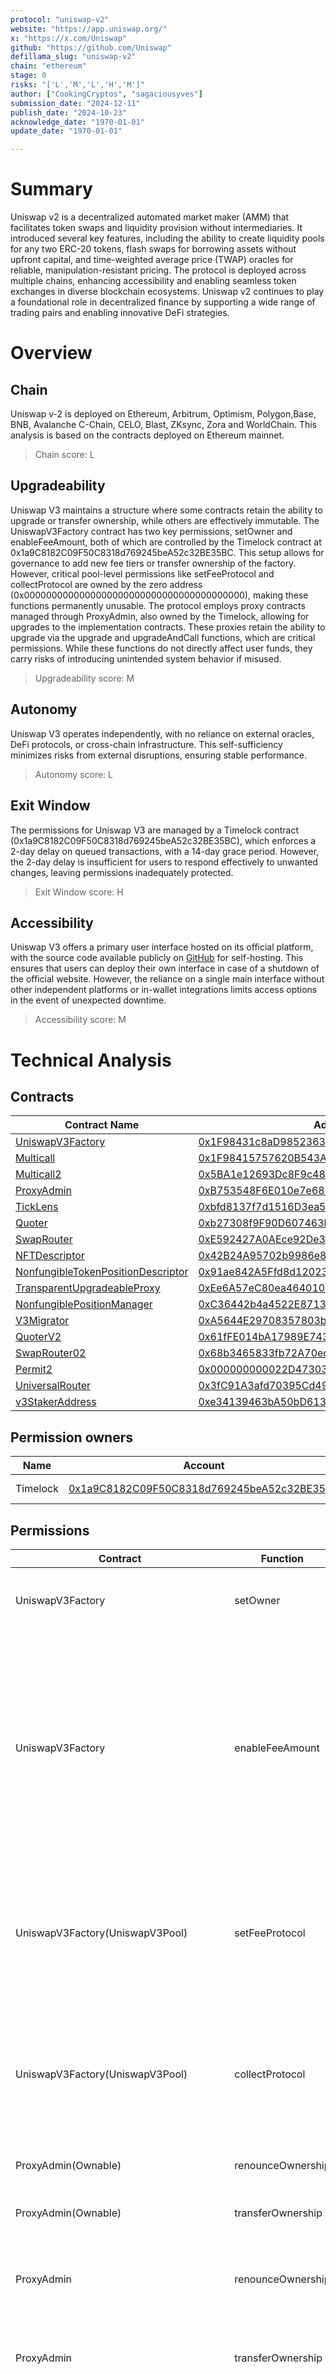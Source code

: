 ```yaml
---
protocol: "uniswap-v2"
website: "https://app.uniswap.org/"
x: "https://x.com/Uniswap"
github: "https://github.com/Uniswap"
defillama_slug: "uniswap-v2"
chain: "ethereum"
stage: 0
risks: "['L','M','L','H','M']"
author: ["CookingCryptos", "sagaciousyves"]
submission_date: "2024-12-11"
publish_date: "2024-10-23"
acknowledge_date: "1970-01-01"
update_date: "1970-01-01"

---
```


# Summary

Uniswap v2 is a decentralized automated market maker (AMM) that facilitates token swaps and liquidity provision without intermediaries. It introduced several key features, including the ability to create liquidity pools for any two ERC-20 tokens, flash swaps for borrowing assets without upfront capital, and time-weighted average price (TWAP) oracles for reliable, manipulation-resistant pricing.
The protocol is deployed across multiple chains, enhancing accessibility and enabling seamless token exchanges in diverse blockchain ecosystems. Uniswap v2 continues to play a foundational role in decentralized finance by supporting a wide range of trading pairs and enabling innovative DeFi strategies.

# Overview

## Chain

Uniswap v-2 is deployed on Ethereum, Arbitrum, Optimism, Polygon,Base, BNB, Avalanche C-Chain, CELO, Blast, ZKsync, Zora and WorldChain. 
This analysis is based on the contracts deployed on Ethereum mainnet.

> Chain score: L


## Upgradeability

Uniswap V3 maintains a structure where some contracts retain the ability to upgrade or transfer ownership, while others are effectively immutable. The UniswapV3Factory contract has two key permissions, setOwner and enableFeeAmount, both of which are controlled by the Timelock contract at 0x1a9C8182C09F50C8318d769245beA52c32BE35BC. This setup allows for governance to add new fee tiers or transfer ownership of the factory. However, critical pool-level permissions like setFeeProtocol and collectProtocol are owned by the zero address (0x0000000000000000000000000000000000000000), making these functions permanently unusable.
The protocol employs proxy contracts managed through ProxyAdmin, also owned by the Timelock, allowing for upgrades to the implementation contracts. These proxies retain the ability to upgrade via the upgrade and upgradeAndCall functions, which are critical permissions. While these functions do not directly affect user funds, they carry risks of introducing unintended system behavior if misused.

> Upgradeability score: M


## Autonomy

Uniswap V3 operates independently, with no reliance on external oracles, DeFi protocols, or cross-chain infrastructure. This self-sufficiency minimizes risks from external disruptions, ensuring stable performance.

> Autonomy score: L



## Exit Window

The permissions for Uniswap V3 are managed by a Timelock contract (0x1a9C8182C09F50C8318d769245beA52c32BE35BC), which enforces a 2-day delay on queued transactions, with a 14-day grace period. However, the 2-day delay is insufficient for users to respond effectively to unwanted changes, leaving permissions inadequately protected.

> Exit Window score: H


## Accessibility

Uniswap V3 offers a primary user interface hosted on its official platform, with the source code available publicly on [GitHub](https://github.com/Uniswap/interface)
 for self-hosting. This ensures that users can deploy their own interface in case of a shutdown of the official website. However, the reliance on a single main interface without other independent platforms or in-wallet integrations limits access options in the event of unexpected downtime.

> Accessibility score: M

# Technical Analysis

## Contracts

| Contract Name | Address |
|------------------------------------------------------------------------------------------------------------------------------------------------------------ | ------------------------------------------------------------------------------------------------------------------------------------------------- |
| [UniswapV3Factory](https://github.com/Uniswap/uniswap-v3-core/blob/v1.0.0/contracts/UniswapV3Factory.sol)                                                	| [0x1F98431c8aD98523631AE4a59f267346ea31F984](https://etherscan.io/address/0x1F98431c8aD98523631AE4a59f267346ea31F984)                         	|
| [Multicall](https://etherscan.io/address/0x1F98415757620B543A52E61c46B32eB19261F984#code)                                                                	| [0x1F98415757620B543A52E61c46B32eB19261F984](https://etherscan.io/address/0x1F98415757620B543A52E61c46B32eB19261F984)                         	|
| [Multicall2](https://etherscan.io/address/0x5BA1e12693Dc8F9c48aAD8770482f4739bEeD696#code)                                                               	| [0x5BA1e12693Dc8F9c48aAD8770482f4739bEeD696](https://etherscan.io/address/0x5BA1e12693Dc8F9c48aAD8770482f4739bEeD696)                         	|
| [ProxyAdmin](https://github.com/OpenZeppelin/openzeppelin-contracts/blob/v3.4.1-solc-0.7-2/contracts/proxy/ProxyAdmin.sol)                               	| [0xB753548F6E010e7e680BA186F9Ca1BdAB2E90cf2](https://etherscan.io/address/0xB753548F6E010e7e680BA186F9Ca1BdAB2E90cf2)                         	|
| [TickLens](https://github.com/Uniswap/uniswap-v3-periphery/blob/v1.0.0/contracts/lens/TickLens.sol)                                                      	| [0xbfd8137f7d1516D3ea5cA83523914859ec47F573](https://etherscan.io/address/0xbfd8137f7d1516D3ea5cA83523914859ec47F573)                         	|
| [Quoter](https://github.com/Uniswap/uniswap-v3-periphery/blob/v1.0.0/contracts/lens/Quoter.sol)                                                          	| [0xb27308f9F90D607463bb33eA1BeBb41C27CE5AB6](https://etherscan.io/address/0xb27308f9F90D607463bb33eA1BeBb41C27CE5AB6)                         	|
| [SwapRouter](https://github.com/Uniswap/uniswap-v3-periphery/blob/v1.0.0/contracts/SwapRouter.sol)                                                       	| [0xE592427A0AEce92De3Edee1F18E0157C05861564](https://etherscan.io/address/0xE592427A0AEce92De3Edee1F18E0157C05861564)                         	|
| [NFTDescriptor](https://github.com/Uniswap/uniswap-v3-periphery/blob/v1.0.0/contracts/libraries/NFTDescriptor.sol)                                       	| [0x42B24A95702b9986e82d421cC3568932790A48Ec](https://etherscan.io/address/0x42B24A95702b9986e82d421cC3568932790A48Ec)                         	|
| [NonfungibleTokenPositionDescriptor](https://github.com/Uniswap/uniswap-v3-periphery/blob/v1.0.0/contracts/NonfungibleTokenPositionDescriptor.sol)       	| [0x91ae842A5Ffd8d12023116943e72A606179294f3](https://etherscan.io/address/0x91ae842A5Ffd8d12023116943e72A606179294f3)                         	|
| [TransparentUpgradeableProxy](https://github.com/OpenZeppelin/openzeppelin-contracts/blob/v3.4.1-solc-0.7-2/contracts/proxy/TransparentUpgradeableProxy.sol) | [0xEe6A57eC80ea46401049E92587E52f5Ec1c24785](https://etherscan.io/address/0xEe6A57eC80ea46401049E92587E52f5Ec1c24785)                         	|
| [NonfungiblePositionManager](https://github.com/Uniswap/uniswap-v3-periphery/blob/v1.0.0/contracts/NonfungiblePositionManager.sol)                       	| [0xC36442b4a4522E871399CD717aBDD847Ab11FE88](https://etherscan.io/address/0xC36442b4a4522E871399CD717aBDD847Ab11FE88)                         	|
| [V3Migrator](https://github.com/Uniswap/uniswap-v3-periphery/blob/v1.0.0/contracts/V3Migrator.sol)                                                       	| [0xA5644E29708357803b5A882D272c41cC0dF92B34](https://etherscan.io/address/0xA5644E29708357803b5A882D272c41cC0dF92B34)                         	|
| [QuoterV2](https://github.com/Uniswap/v3-periphery/blob/main/contracts/lens/QuoterV2.sol)                                                                	| [0x61fFE014bA17989E743c5F6cB21bF9697530B21e](https://etherscan.io/address/0x61fFE014bA17989E743c5F6cB21bF9697530B21e)                         	|
| [SwapRouter02](https://github.com/Uniswap/swap-router-contracts/blob/main/contracts/SwapRouter02.sol)                                                    	| [0x68b3465833fb72A70ecDF485E0e4C7bD8665Fc45](https://etherscan.io/address/0x68b3465833fb72A70ecDF485E0e4C7bD8665Fc45)                         	|
| [Permit2](https://github.com/Uniswap/permit2)                                                                                                            	| [0x000000000022D473030F116dDEE9F6B43aC78BA3](https://etherscan.io/address/0x000000000022D473030F116dDEE9F6B43aC78BA3)                         	|
| [UniversalRouter](https://github.com/Uniswap/universal-router)                                                                                           	| [0x3fC91A3afd70395Cd496C647d5a6CC9D4B2b7FAD](https://etherscan.io/address/0x3fC91A3afd70395Cd496C647d5a6CC9D4B2b7FAD)                         	|
| [v3StakerAddress](https://github.com/Uniswap/v3-staker)                                                                                                  	| [0xe34139463bA50bD61336E0c446Bd8C0867c6fE65](https://etherscan.io/address/0xe34139463bA50bD61336E0c446Bd8C0867c6fE65)                         	|

## Permission owners

| Name | Account                                   	| Type     	|
| ---- | --------------------------------------------- | ------------ |
| Timelock | [0x1a9C8182C09F50C8318d769245beA52c32BE35BC](https://etherscan.io/address/0x1a9C8182C09F50C8318d769245beA52c32BE35BC#code) | Timelock Contract admin is : 0x408ED6354d4973f66138C91495F2f2FCbd8724C3 |

## Permissions

| Contract                            	| Function      	| Impact                                                                                                                                                                                                                                                                                                                                                                                                                                                                                                                                                                                                                              	| Owner                                  	|
|-----------------------------------------|-------------------|-----------------------------------------------------------------------------------------------------------------------------------------------------------------------------------------------------------------------------------------------------------------------------------------------------------------------------------------------------------------------------------------------------------------------------------------------------------------------------------------------------------------------------------------------------------------------------------------------------------------------------------------|--------------------------------------------|
| UniswapV3Factory                    	| setOwner      	| The setOwner function allows the current owner of the IUniswapV3Factory contract to transfer ownership to a new address (_owner).                                                                                                                                                                                                                                                                                                                                                                                                                                                                                                   	| 0x1a9C8182C09F50C8318d769245beA52c32BE35BC |
| UniswapV3Factory                    	| enableFeeAmount   | The enableFeeAmount function allows the owner of the IUniswapV3Factory contract to define a new fee tier and its corresponding tick spacing for Uniswap pools. It verifies that the caller is the owner, that the fee is under 1,000,000, that the tick spacing is within a safe range (1 to 16,383), and that the fee hasn't been set previously. Once these conditions are met, it assigns the tick spacing to the specified fee and emits a FeeAmountEnabled event to record the new fee configuration.                                                                                                                          	| 0x1a9C8182C09F50C8318d769245beA52c32BE35BC |
| UniswapV3Factory(UniswapV3Pool)     	| setFeeProtocol	| The setFeeProtocol function enables the factory owner to adjust protocol fees for each token in the pool, within a range of 4 to 10, or set them to zero. Risk is high, since changing fee levels can impact the returns for liquidity providers, affecting their incentives and overall protocol stability.                                                                                                                                                                                                                                                                                                                        	| 0x0000000000000000000000000000000000000000 |
| UniswapV3Factory(UniswapV3Pool)     	| collectProtocol   | The collectProtocol function allows the owner to collect protocol fees accumulated in the pool, transferring them to the designated address. Risk is high, as mismanagement or exploitation of this function could lead to the loss of collected funds, compromising the protocol's reserves and liquidity.                                                                                                                                                                                                                                                                                                                         	| 0x0000000000000000000000000000000000000000 |
| ProxyAdmin(Ownable)                 	| renounceOwnership | Removes ownership permanently, disabling all owner-only functions.                                                                                                                                                                                                                                                                                                                                                                                                                                                                                                                                                                  	| 0x1a9C8182C09F50C8318d769245beA52c32BE35BC |
| ProxyAdmin(Ownable)                 	| transferOwnership | Transfers contract ownership to a new account, enabling the new owner to execute owner-only functions.                                                                                                                                                                                                                                                                                                                                                                                                                                                                                                                              	| 0x1a9C8182C09F50C8318d769245beA52c32BE35BC |
| ProxyAdmin                          	| renounceOwnership | I don’t find the function on etherscan but on the results of the permission scanner scan. Is it because ProxyAdmin is Ownable and so inherit Ownable?                                                                                                                                                                                                                                                                                                                                                                                                                                                                               	|                                        	|
| ProxyAdmin                          	| transferOwnership | I don’t find the function on etherscan but on the results of the permission scanner scan. Is it because ProxyAdmin is Ownable and so inherit Ownable?                                                                                                                                                                                                                                                                                                                                                                                                                                                                               	|                                        	|
| ProxyAdmin                          	| changeProxyAdmin  | This function, changeProxyAdmin, enables the current administrator of a TransparentUpgradeableProxy contract to transfer the admin role to a new address (newAdmin). By executing this function, the admin effectively grants the new address the authority to manage future upgrades of the proxy's underlying implementation.                                                                                                                                                                                                                                                                                                     	| 0x1a9C8182C09F50C8318d769245beA52c32BE35BC |
| ProxyAdmin                          	| upgrade       	| This function, upgrade, allows the contract owner to upgrade the implementation of a specified TransparentUpgradeableProxy contract to a new contract address (implementation). For this to work, the calling contract must be the current admin of the proxy. By calling upgradeTo on the proxy, it updates the logic implementation, allowing the proxy to point to the new contract version at the specified address.                                                                                                                                                                                                            	| 0x1a9C8182C09F50C8318d769245beA52c32BE35BC |
| ProxyAdmin                          	| upgradeAndCall	| This function, upgradeAndCall, enables the contract owner to upgrade the implementation of a specified TransparentUpgradeableProxy to a new contract address (implementation) and immediately execute a function on this new implementation. The function call is passed through the data parameter, which contains the encoded function and arguments. The contract executing this function must be the admin of the proxy. The upgradeToAndCall function is used here, allowing the proxy to both update its logic contract and trigger a specific function on the new implementation, with any required Ether (msg.value) forwarded. | 0x1a9C8182C09F50C8318d769245beA52c32BE35BC |
| ProxyAdmin(TransparentUpgradeableProxy) | changeAdmin   	| This function allows the current admin to transfer the admin role to a new address. Only the current admin can call this function, and it emits an AdminChanged event upon success. If the new admin address is incorrectly set or compromised, it could lead to unauthorized upgrades, potential loss of funds, or protocol manipulation, posing a critical risk.                                                                                                                                                                                                                                                                  	| 0x1a9C8182C09F50C8318d769245beA52c32BE35BC |
| ProxyAdmin(TransparentUpgradeableProxy) | upgradeTo     	| This function enables the admin to upgrade the proxy's implementation to a new contract address. It ensures that only the admin can perform this action. If the new implementation contains vulnerabilities or is malicious, it could lead to the theft or permanent loss of user funds, making this a high-risk function.                                                                                                                                                                                                                                                                                                          	| 0x1a9C8182C09F50C8318d769245beA52c32BE35BC |
| ProxyAdmin(TransparentUpgradeableProxy) | upgradeToAndCall  | This function upgrades the proxy's implementation to a new contract and immediately executes a function call on the new implementation. The data parameter contains the encoded function call. This function combines the risks of upgradeTo with additional risks from the function call. Malicious or erroneous initialization logic could lead to protocol exploitation, theft of funds, or loss of functionality. This makes it a critical-risk function.                                                                                                                                                                       	| 0x1a9C8182C09F50C8318d769245beA52c32BE35BC |
| TransparentUpgradeableProxy(Ownable)	| renounceOwnership | The renounceOwnership function allows the owner to remove ownership of the contract, rendering all onlyOwner functions unusable. This action, which makes the contract entirely ownerless, is irreversible and typically used to make the contract fully autonomous.                                                                                                                                                                                                                                                                                                                                                                	| 0x1a9C8182C09F50C8318d769245beA52c32BE35BC |
| TransparentUpgradeableProxy(Ownable)	| transferOwnership | The transferOwnership function enables the current owner to transfer control of the contract to a new owner (newOwner). This action can only be performed by the current owner and requires newOwner to be a valid (non-zero) address. Once executed, the new owner gains all privileges associated with ownership.                                                                                                                                                                                                                                                                                                                 	| 0x1a9C8182C09F50C8318d769245beA52c32BE35BC |
| TransparentUpgradeableProxy(ProxyAdmin) | renounceOwnership | I don’t find the function on etherscan but on the results of the permission scanner scan. Is it because ProxyAdmin is Ownable and so inherit Ownable?                                                                                                                                                                                                                                                                                                                                                                                                                                                                               	| 0x0000000000000000000000000000000000000000 |
| TransparentUpgradeableProxy(ProxyAdmin) | transferOwnership | I don’t find the function on etherscan but on the results of the permission scanner scan. Is it because ProxyAdmin is Ownable and so inherit Ownable?                                                                                                                                                                                                                                                                                                                                                                                                                                                                               	| 0x0000000000000000000000000000000000000000 |
| TransparentUpgradeableProxy(ProxyAdmin) | changeProxyAdmin  | This function, changeProxyAdmin, allows the owner of the main contract to update the administrator of a specified TransparentUpgradeableProxy contract. By calling this function, the owner can transfer the admin role of the proxy to a new address (newAdmin), granting this new admin the authority to manage upgrades for the proxy’s underlying implementation.                                                                                                                                                                                                                                                               	| 0x0000000000000000000000000000000000000000 |
| TransparentUpgradeableProxy(ProxyAdmin) | upgrade       	| This function, upgrade, allows the contract owner to upgrade the implementation of a specified TransparentUpgradeableProxy contract to a new contract address (implementation). For this to work, the calling contract must be the current admin of the proxy. By calling upgradeTo on the proxy, it updates the logic implementation, allowing the proxy to point to the new contract version at the specified address.                                                                                                                                                                                                            	| 0x0000000000000000000000000000000000000000 |
| TransparentUpgradeableProxy(ProxyAdmin) | upgradeAndCall	| This function, upgradeAndCall, enables the contract owner to upgrade the implementation of a specified TransparentUpgradeableProxy to a new contract address (implementation) and immediately execute a function on this new implementation. The function call is passed through the data parameter, which contains the encoded function and arguments. The contract executing this function must be the admin of the proxy. The upgradeToAndCall function is used here, allowing the proxy to both update its logic contract and trigger a specific function on the new implementation, with any required Ether (msg.value) forwarded. | 0x0000000000000000000000000000000000000000 |
| TransparentUpgradeableProxy         	| changeAdmin   	| This function allows the admin of the proxy contract to change the admin to a new address by storing it in a specific EIP-1967-compliant storage slot. It emits an AdminChanged event to record the change. The risk associated with this function lies in the possibility of transferring the admin role to an unauthorized or malicious address, which would grant full control over the proxy, including the ability to upgrade the implementation or further transfer ownership, potentially compromising the entire contract.                                                                                                  	| Icant' find admin                      	|
| TransparentUpgradeableProxy         	| upgradeTo     	| This function upgrades the implementation of the proxy to a new contract address. The implementation is the core logic of the proxy, and changing it alters how the proxy behaves. The main risk of this function is that setting a faulty or malicious implementation could introduce vulnerabilities, allow attackers to exploit the contract, result in the loss or freezing of user funds, or render the contract unusable.                                                                                                                                                                                                     	| Icant' find admin                      	|
| TransparentUpgradeableProxy         	| upgradeToAndCall  | This function upgrades the proxy's implementation to a new contract address and immediately calls a function on the new implementation using the provided encoded data. This is useful for initializing new state variables or configurations during an upgrade. However, combining an upgrade with a function call increases the risk of introducing bugs or vulnerabilities, especially if the encoded data contains errors or malicious logic. This could compromise the proxy’s functionality, security, or the integrity of its stored state.                                                                                  	| Icant' find admin                      	|

## Dependencies


Uniswap V3 is designed to function autonomously without dependencies on external oracles, other DeFi protocols, specific assets, other DEXs, cross-chain bridges, or cross-chain infrastructure. This design enhances its resilience and reduces potential points of failure.



## Exit Window

The permissions for Uniswap V3 are controlled primarily by the Timelock contract at address 0x1a9C8182C09F50C8318d769245beA52c32BE35BC, which acts as the owner of most critical functions. For other functions, the owner is set to 0x0. However, this Timelock contract provides only a 2-day delay for queued transactions, which is insufficient for users to respond adequately to potential unwanted updates. Additionally, although there is a 14-day grace period, this remains below the optimal level for robust exit protection.

# Security Council
Uniswap V3 does not require a Security Council because it uses a Timelock contract instead of a multisig. Governance decisions are made through on-chain voting by UNI token holders, with the Timelock enforcing a delay before executing changes. This decentralized process places control in the hands of the community, providing transparency and protection without the need for a separate council.


